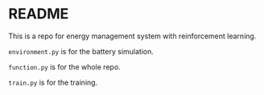 # README

This is a repo for energy management system with reinforcement learning.

`environment.py` is for the battery simulation.

`function.py` is for the whole repo.

`train.py` is for the training.


